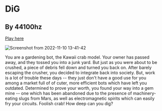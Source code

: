 # DiG
## By 44100hz 

[Play here](https://44100.xyz/games/dig)

![Screenshot from 2022-11-10 13-41-42](https://user-images.githubusercontent.com/11461551/201190906-7e96b395-fce3-45cc-a768-c061f5687939.png)

You are a gardening bot, the Kawaii crab model. Your owner
has passed away, and they tossed you into a junk yard. But just as you were
about to be crushed, a piece of debris fell down and turned you back on. After barely escaping the crusher, you decided to
integrate back into society. But, work is a lot of trouble these days -- they
just don't have a good use for you among a market full of of cuter, more efficient bots
which have left you outdated. Determined to prove your worth, you found your way
into a gem mine -- one which has been abandoned due to the presence of
machinery-eating slugs from Mars, as well as electromagnetic spirits which can
easily fry your circuits. Foolish crab! How deep can you dig?
